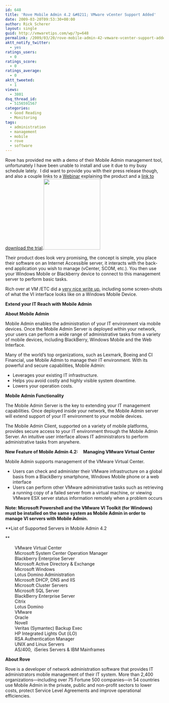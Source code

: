 ```yaml
---
id: 648
title: 'Rove Mobile Admin 4.2 &#8211; VMware vCenter Support Added'
date: 2009-03-20T09:53:30+00:00
author: Rick Scherer
layout: single
guid: http://vmwaretips.com/wp/?p=648
permalink: /2009/03/20/rove-mobile-admin-42-vmware-vcenter-support-added/
aktt_notify_twitter:
  - yes
ratings_users:
  - 0
ratings_score:
  - 0
ratings_average:
  - 0
aktt_tweeted:
  - 1
views:
  - 3801
dsq_thread_id:
  - 5156591567
categories:
  - Good Reading
  - Monitoring
tags:
  - administration
  - management
  - mobile
  - rove
  - software
---
```

Rove has provided me with a demo of their Mobile Admin management tool, unfortunately I have been unable to install and use it due to my busy schedule lately.  I did want to provide you with their press release though, and also a couple links to a <a href="https://www2.gotomeeting.com/register/348258434" target="_blank">Webinar</a> explaining the product and a <a href="http://www.roveit.com/trial" target="_blank">link to download the trial</a>.<img class="alignright size-full wp-image-649" title="rove_ma4_exchange2007" src="http://vmwaretips.com/wp/wp-content/uploads/2009/03/rove_ma4_exchange2007.jpg" alt="" width="180" height="225" />

Their product does look very promising, the concept is simple, you place their software on an Internet Accessible server, it interacts with the back-end application you wish to manage (vCenter, SCOM, etc.). You then use your Windows Mobile or Blackberry device to connect to this management server to perform basic tasks.

Rich over at VM /ETC did a <a href="http://vmetc.com/2009/03/20/vmware-infrastructure-administration-via-phone-possible-rove-mobile-admin/" target="_blank">very nice write up</a>, including some screen-shots of what the VI interface looks like on a Windows Mobile Device.

<!--more-->

**Extend your IT Reach with Mobile Admin**

**About Mobile Admin**
  
Mobile Admin enables the administration of your IT environment via mobile devices. Once the Mobile Admin Server is deployed within your network, your users can perform a wide range of administrative tasks from a variety of mobile devices, including BlackBerry, Windows Mobile and the Web Interface.
  
Many of the world’s top organizations, such as Lexmark, Boeing and CI Financial, use Mobile Admin to manage their IT environment. With its powerful and secure capabilities, Mobile Admin:

  * Leverages your existing IT infrastructure.
  * Helps you avoid costly and highly visible system downtime.
  * Lowers your operation costs.

**Mobile Admin Functionality**
  
The Mobile Admin Server is the key to extending your IT management capabilities. Once deployed inside your network, the Mobile Admin server will extend support of your IT environment to your mobile devices.

The Mobile Admin Client, supported on a variety of mobile platforms, provides secure access to your IT environment through the Mobile Admin Server. An intuitive user interface allows IT administrators to perform administrative tasks from anywhere.

**New Feature of Mobile Admin 4.2:     Managing VMware Virtual Center**
  
Mobile Admin supports management of the VMware Virtual Center.

  * Users can check and administer their VMware infrastructure on a global basis from a BlackBerry smartphone, Windows Mobile phone or a web interface
  * Users can perform other VMware administrative tasks such as retrieving a running copy of a failed server from a virtual machine, or viewing VMware ESX server status information remotely when a problem occurs

**Note: Microsoft Powershell and the VMware VI Toolkit (for Windows) must be installed on the same system as Mobile Admin in order to manage VI servers with Mobile Admin.**

**List of Supported Servers in Mobile Admin 4.2
  
** 

<p style="padding-left: 30px;">
  VMware Virtual Center<br /> Microsoft System Center Operation Manager<br /> Blackberry Enterprise Server<br /> Microsoft Active Directory & Exchange<br /> Microsoft Windows<br /> Lotus Domino Administration<br /> Microsoft DHCP, DNS and IIS<br /> Microsoft Cluster Servers<br /> Microsoft SQL Server<br /> BlackBerry Enterprise Server<br /> Citrix<br /> Lotus Domino<br /> VMware<br /> Oracle<br /> Novell<br /> Veritas (Symantec) Backup Exec<br /> HP Integrated Lights Out (iLO)<br /> RSA Authentication Manager<br /> UNIX and Linux Servers<br /> AS/400,  iSeries Servers & IBM Mainframes
</p>

**About Rove**
  
Rove is a developer of network administration software that provides IT administrators mobile management of their IT system. More than 2,400 organizations—including over 75 Fortune 500 companies—in 54 countries use Mobile Admin in the private, public and non-profit sectors to lower costs, protect Service Level Agreements and improve operational efficiencies.